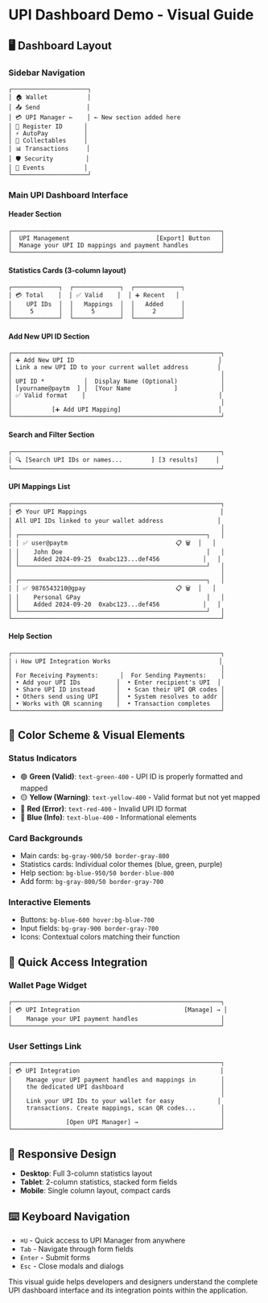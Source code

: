 # UPI Dashboard Demo - Visual Guide

## 🖥️ Dashboard Layout

### Sidebar Navigation
```
┌─────────────────────┐
│ 🏠 Wallet           │
│ 📤 Send             │
│ 💳 UPI Manager ←    │ ← New section added here
│ 👤 Register ID      │
│ ⚡ AutoPay          │
│ 💎 Collectables     │
│ 📊 Transactions     │
│ 🛡️ Security         │
│ 📅 Events           │
└─────────────────────┘
```

### Main UPI Dashboard Interface

#### Header Section
```
┌──────────────────────────────────────────────────────────┐
│  UPI Management                        [Export] Button   │
│  Manage your UPI ID mappings and payment handles         │
└──────────────────────────────────────────────────────────┘
```

#### Statistics Cards (3-column layout)
```
┌─────────────┐  ┌─────────────┐  ┌─────────────┐
│ 💳 Total    │  │ ✅ Valid    │  │ ➕ Recent   │
│    UPI IDs  │  │   Mappings  │  │   Added     │
│     5       │  │     5       │  │     2       │
└─────────────┘  └─────────────┘  └─────────────┘
```

#### Add New UPI ID Section
```
┌──────────────────────────────────────────────────────────┐
│ ➕ Add New UPI ID                                        │
│ Link a new UPI ID to your current wallet address        │
│                                                          │
│ UPI ID *           │  Display Name (Optional)            │
│ [yourname@paytm  ] │  [Your Name            ]            │
│ ✅ Valid format    │                                     │
│                                                          │
│           [➕ Add UPI Mapping]                           │
└──────────────────────────────────────────────────────────┘
```

#### Search and Filter Section
```
┌──────────────────────────────────────────────────────────┐
│ 🔍 [Search UPI IDs or names...        ] [3 results]     │
└──────────────────────────────────────────────────────────┘
```

#### UPI Mappings List
```
┌──────────────────────────────────────────────────────────┐
│ 💳 Your UPI Mappings                                     │
│ All UPI IDs linked to your wallet address               │
│                                                          │
│ ┌────────────────────────────────────────────────────┐   │
│ │ ✅ user@paytm                              📋 🗑️  │   │
│ │    John Doe                                        │   │
│ │    Added 2024-09-25  0xabc123...def456            │   │
│ └────────────────────────────────────────────────────┘   │
│                                                          │
│ ┌────────────────────────────────────────────────────┐   │
│ │ ✅ 9876543210@gpay                         📋 🗑️  │   │
│ │    Personal GPay                                   │   │
│ │    Added 2024-09-20  0xabc123...def456            │   │
│ └────────────────────────────────────────────────────┘   │
└──────────────────────────────────────────────────────────┘
```

#### Help Section
```
┌──────────────────────────────────────────────────────────┐
│ ℹ️ How UPI Integration Works                              │
│                                                          │
│ For Receiving Payments:      │  For Sending Payments:    │
│ • Add your UPI IDs          │  • Enter recipient's UPI  │
│ • Share UPI ID instead      │  • Scan their UPI QR codes │
│ • Others send using UPI     │  • System resolves to addr │
│ • Works with QR scanning    │  • Transaction completes   │
└──────────────────────────────────────────────────────────┘
```

## 🎨 Color Scheme & Visual Elements

### Status Indicators
- 🟢 **Green (Valid)**: `text-green-400` - UPI ID is properly formatted and mapped
- 🟡 **Yellow (Warning)**: `text-yellow-400` - Valid format but not yet mapped
- 🔴 **Red (Error)**: `text-red-400` - Invalid UPI ID format
- 🔵 **Blue (Info)**: `text-blue-400` - Informational elements

### Card Backgrounds
- Main cards: `bg-gray-900/50 border-gray-800`
- Statistics cards: Individual color themes (blue, green, purple)
- Help section: `bg-blue-950/50 border-blue-800`
- Add form: `bg-gray-800/50 border-gray-700`

### Interactive Elements
- Buttons: `bg-blue-600 hover:bg-blue-700`
- Input fields: `bg-gray-900 border-gray-700`
- Icons: Contextual colors matching their function

## 🔗 Quick Access Integration

### Wallet Page Widget
```
┌──────────────────────────────────────────────────────────┐
│ 💳 UPI Integration                             [Manage] → │
│    Manage your UPI payment handles                       │
└──────────────────────────────────────────────────────────┘
```

### User Settings Link
```
┌──────────────────────────────────────────────────────────┐
│ 💳 UPI Integration                                       │
│    Manage your UPI payment handles and mappings in       │
│    the dedicated UPI dashboard                           │
│                                                          │
│    Link your UPI IDs to your wallet for easy            │
│    transactions. Create mappings, scan QR codes...       │
│                                                          │
│               [Open UPI Manager] →                       │
└──────────────────────────────────────────────────────────┘
```

## 📱 Responsive Design

- **Desktop**: Full 3-column statistics layout
- **Tablet**: 2-column statistics, stacked form fields
- **Mobile**: Single column layout, compact cards

## ⌨️ Keyboard Navigation

- `⌘U` - Quick access to UPI Manager from anywhere
- `Tab` - Navigate through form fields
- `Enter` - Submit forms
- `Esc` - Close modals and dialogs

This visual guide helps developers and designers understand the complete UPI dashboard interface and its integration points within the application.